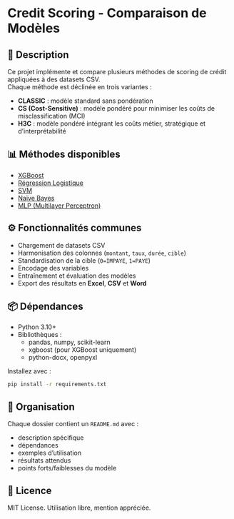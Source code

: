 # Credit Scoring - Comparaison de Modèles

## 📌 Description
Ce projet implémente et compare plusieurs méthodes de scoring de crédit appliquées à des datasets CSV.  
Chaque méthode est déclinée en trois variantes :
- **CLASSIC** : modèle standard sans pondération
- **CS (Cost-Sensitive)** : modèle pondéré pour minimiser les coûts de misclassification (MCI)
- **H3C** : modèle pondéré intégrant les coûts métier, stratégique et d’interprétabilité

## 📊 Méthodes disponibles
- [XGBoost](./xgboost/README.md)
- [Régression Logistique](./logistic_regression/README.md)
- [SVM](./svm/README.md)
- [Naïve Bayes](./naive_bayes/README.md)
- [MLP (Multilayer Perceptron)](./mlp/README.md)

## ⚙️ Fonctionnalités communes
- Chargement de datasets CSV
- Harmonisation des colonnes (`montant`, `taux`, `durée`, `cible`)
- Standardisation de la cible (`0=IMPAYE`, `1=PAYE`)
- Encodage des variables
- Entraînement et évaluation des modèles
- Export des résultats en **Excel**, **CSV** et **Word**

## 📦 Dépendances
- Python 3.10+
- Bibliothèques :
  - pandas, numpy, scikit-learn
  - xgboost (pour XGBoost uniquement)
  - python-docx, openpyxl

Installez avec :
```bash
pip install -r requirements.txt
```

## 📁 Organisation
Chaque dossier contient un `README.md` avec :
- description spécifique
- dépendances
- exemples d’utilisation
- résultats attendus
- points forts/faiblesses du modèle

## 📜 Licence
MIT License. Utilisation libre, mention appréciée.
